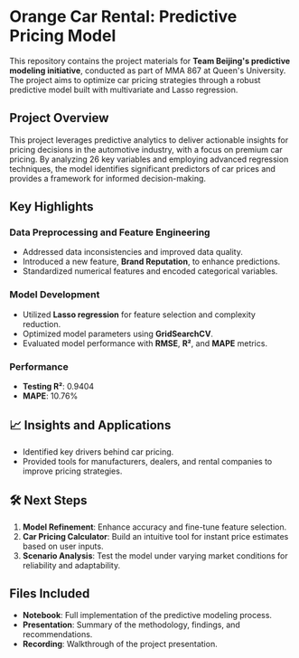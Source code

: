 # Orange Car Rental: Predictive Pricing Model

This repository contains the project materials for **Team Beijing's predictive modeling initiative**, conducted as part of MMA 867 at Queen's University. The project aims to optimize car pricing strategies through a robust predictive model built with multivariate and Lasso regression.

## Project Overview

This project leverages predictive analytics to deliver actionable insights for pricing decisions in the automotive industry, with a focus on premium car pricing. By analyzing 26 key variables and employing advanced regression techniques, the model identifies significant predictors of car prices and provides a framework for informed decision-making.

## Key Highlights

### Data Preprocessing and Feature Engineering
- Addressed data inconsistencies and improved data quality.
- Introduced a new feature, **Brand Reputation**, to enhance predictions.
- Standardized numerical features and encoded categorical variables.

### Model Development
- Utilized **Lasso regression** for feature selection and complexity reduction.
- Optimized model parameters using **GridSearchCV**.
- Evaluated model performance with **RMSE**, **R²**, and **MAPE** metrics.

### Performance
- **Testing R²**: 0.9404
- **MAPE**: 10.76%  

## 📈 Insights and Applications
- Identified key drivers behind car pricing.
- Provided tools for manufacturers, dealers, and rental companies to improve pricing strategies.

## 🛠 Next Steps
1. **Model Refinement**: Enhance accuracy and fine-tune feature selection.
2. **Car Pricing Calculator**: Build an intuitive tool for instant price estimates based on user inputs.
3. **Scenario Analysis**: Test the model under varying market conditions for reliability and adaptability.

## Files Included
- **Notebook**: Full implementation of the predictive modeling process.
- **Presentation**: Summary of the methodology, findings, and recommendations.
- **Recording**: Walkthrough of the project presentation.

